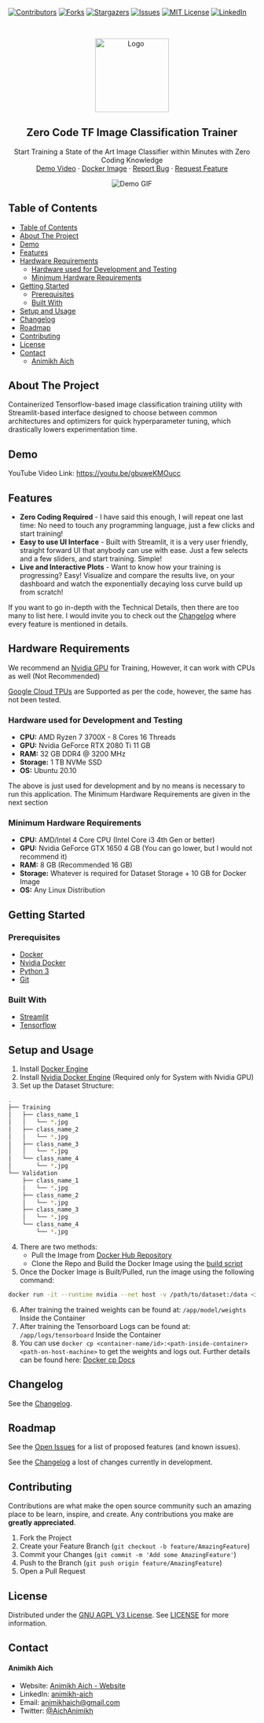 [![Contributors][contributors-shield]][contributors-url]
[![Forks][forks-shield]][forks-url]
[![Stargazers][stars-shield]][stars-url]
[![Issues][issues-shield]][issues-url]
[![MIT License][license-shield]][license-url]
[![LinkedIn][linkedin-shield]][linkedin-url]

<!-- PROJECT LOGO -->
<br />
<p align="center">
    <img src="assets/deep-learning.png" alt="Logo" width="150" height="150">

  <h2 align="center">Zero Code TF Image Classification Trainer</h2>

  <p align="center">
    Start Training a State of the Art Image Classifier within Minutes with Zero Coding Knowledge
    <br />
    <a href="https://youtu.be/gbuweKMOucc">Demo Video</a>
    ·
    <a href="https://hub.docker.com/repository/docker/animikhaich/zero-code-tf-classifier">Docker Image</a>
    ·
    <a href="https://github.com/animikhaich/Zero-Code-TF-Classifier/issues/new">Report Bug</a>
    ·
    <a href="https://github.com/animikhaich/Zero-Code-TF-Classifier/issues/new">Request Feature</a>
  </p>
</p>
<p align="center">
  <img src="assets/capture-complete.png" alt="Demo GIF">
</p>
<!-- TABLE OF CONTENTS -->

## Table of Contents

- [Table of Contents](#table-of-contents)
- [About The Project](#about-the-project)
- [Demo](#demo)
- [Features](#features)
- [Hardware Requirements](#hardware-requirements)
  - [Hardware used for Development and Testing](#hardware-used-for-development-and-testing)
  - [Minimum Hardware Requirements](#minimum-hardware-requirements)
- [Getting Started](#getting-started)
  - [Prerequisites](#prerequisites)
  - [Built With](#built-with)
- [Setup and Usage](#setup-and-usage)
- [Changelog](#changelog)
- [Roadmap](#roadmap)
- [Contributing](#contributing)
- [License](#license)
- [Contact](#contact)
    - [Animikh Aich](#animikh-aich)

<!-- ABOUT THE PROJECT -->

## About The Project

Containerized Tensorflow-based image classification training utility with Streamlit-based interface designed to choose between common architectures and optimizers for quick hyperparameter tuning, which drastically lowers experimentation time.

## Demo

YouTube Video Link: https://youtu.be/gbuweKMOucc

## Features

- **Zero Coding Required** - I have said this enough, I will repeat one last time: No need to touch any programming language, just a few clicks and start training!
- **Easy to use UI Interface** - Built with Streamlit, it is a very user friendly, straight forward UI that anybody can use with ease. Just a few selects and a few sliders, and start training. Simple!
- **Live and Interactive Plots** - Want to know how your training is progressing? Easy! Visualize and compare the results live, on your dashboard and watch the exponentially decaying loss curve build up from scratch!

If you want to go in-depth with the Technical Details, then there are too many to list here. I would invite you to check out the [Changelog](CHANGELOG.md) where every feature is mentioned in details.  

## Hardware Requirements

We recommend an [Nvidia GPU](https://www.nvidia.com/en-gb/graphics-cards/) for Training, However, it can work with CPUs as well (Not Recommended)

[Google Cloud TPUs](https://cloud.google.com/tpu) are Supported as per the code, however, the same has not been tested.

### Hardware used for Development and Testing

- **CPU:** AMD Ryzen 7 3700X - 8 Cores 16 Threads
- **GPU:** Nvidia GeForce RTX 2080 Ti 11 GB
- **RAM:** 32 GB DDR4 @ 3200 MHz
- **Storage:** 1 TB NVMe SSD 
- **OS:** Ubuntu 20.10

The above is just used for development and by no means is necessary to run this application. The Minimum Hardware Requirements are given in the next section

### Minimum Hardware Requirements

- **CPU:** AMD/Intel 4 Core CPU (Intel Core i3 4th Gen or better)
- **GPU:** Nvidia GeForce GTX 1650 4 GB (You can go lower, but I would not recommend it)
- **RAM:** 8 GB (Recommended 16 GB)
- **Storage:** Whatever is required for Dataset Storage + 10 GB for Docker Image
- **OS:** Any Linux Distribution

## Getting Started

### Prerequisites

- [Docker](https://www.docker.com/)
- [Nvidia Docker](https://github.com/NVIDIA/nvidia-docker)
- [Python 3](https://www.python.org/)
- [Git](https://git-scm.com/)

### Built With

- [Streamlit](https://streamlit.io/)
- [Tensorflow](https://www.tensorflow.org/)

## Setup and Usage

1. Install [Docker Engine](https://docs.docker.com/engine/install/)
2. Install [Nvidia Docker Engine](https://docs.nvidia.com/datacenter/cloud-native/container-toolkit/install-guide.html) (Required only for System with Nvidia GPU)
3. Set up the Dataset Structure:

```sh
.
├── Training
│   ├── class_name_1
│   │   └── *.jpg
│   ├── class_name_2
│   │   └── *.jpg
│   ├── class_name_3
│   │   └── *.jpg
│   └── class_name_4
│       └── *.jpg
└── Validation
    ├── class_name_1
    │   └── *.jpg
    ├── class_name_2
    │   └── *.jpg
    ├── class_name_3
    │   └── *.jpg
    └── class_name_4
        └── *.jpg
```

4. There are two methods:
   - Pull the Image from [Docker Hub Repository](https://hub.docker.com/r/animikhaich/zero-code-tf-classifier)
   - Clone the Repo and Build the Docker Image using the [build script](build.sh)
5. Once the Docker Image is Built/Pulled, run the image using the following command:

```sh
docker run -it --runtime nvidia --net host -v /path/to/dataset:/data <image-name>
```

6. After training the trained weights can be found at: `/app/model/weights` Inside the Container
7. After training the Tensorboard Logs can be found at: `/app/logs/tensorboard` Inside the Container
8. You can use `docker cp <container-name/id>:<path-inside-container> <path-on-host-machine>` to get the weights and logs out. Further details can be found here: [Docker cp Docs](https://docs.docker.com/engine/reference/commandline/cp/)


## Changelog

See the [Changelog](CHANGELOG.md).


## Roadmap

See the [Open Issues](https://github.com/animikhaich/Zero-Code-TF-Classifier/issues?q=is%3Aopen) for a list of proposed features (and known issues).

See the [Changelog](CHANGELOG.md) a lost of changes currently in development.


## Contributing

Contributions are what make the open source community such an amazing place to be learn, inspire, and create. Any contributions you make are **greatly appreciated**.

1. Fork the Project
2. Create your Feature Branch (`git checkout -b feature/AmazingFeature`)
3. Commit your Changes (`git commit -m 'Add some AmazingFeature'`)
4. Push to the Branch (`git push origin feature/AmazingFeature`)
5. Open a Pull Request


## License

Distributed under the [GNU AGPL V3 License](https://choosealicense.com/licenses/agpl-3.0/). See [LICENSE](LICENSE) for more information.


## Contact

#### Animikh Aich

- Website: [Animikh Aich - Website](http://www.animikh.me/)
- LinkedIn: [animikh-aich](https://www.linkedin.com/in/animikh-aich/)
- Email: [animikhaich@gmail.com](mailto:animikhaich@gmail.com)
- Twitter: [@AichAnimikh](https://twitter.com/AichAnimikh)


[contributors-shield]: https://img.shields.io/github/contributors/animikhaich/Zero-Code-TF-Classifier.svg?style=flat-square
[contributors-url]: https://github.com/animikhaich/Zero-Code-TF-Classifier/graphs/contributors
[forks-shield]: https://img.shields.io/github/forks/animikhaich/Zero-Code-TF-Classifier.svg?style=flat-square
[forks-url]: https://github.com/animikhaich/Zero-Code-TF-Classifier/network/members
[stars-shield]: https://img.shields.io/github/stars/animikhaich/Zero-Code-TF-Classifier.svg?style=flat-square
[stars-url]: https://github.com/animikhaich/Zero-Code-TF-Classifier/stargazers
[issues-shield]: https://img.shields.io/github/issues/animikhaich/Zero-Code-TF-Classifier.svg?style=flat-square
[issues-url]: https://github.com/animikhaich/Zero-Code-TF-Classifier/issues
[license-shield]: https://img.shields.io/github/license/animikhaich/Zero-Code-TF-Classifier.svg?style=flat-square
[license-url]: https://github.com/animikhaich/Zero-Code-TF-Classifier/blob/main/LICENSE
[linkedin-shield]: https://img.shields.io/badge/-LinkedIn-black.svg?style=flat-square&logo=linkedin&colorB=555
[linkedin-url]: https://linkedin.com/in/animikh-aich/
